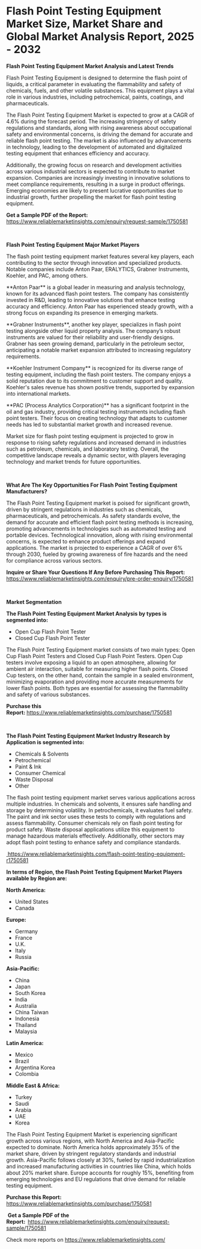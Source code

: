<p><h1>Flash Point Testing Equipment Market Size, Market Share and Global Market Analysis Report, 2025 - 2032</h1></p><p><strong>Flash Point Testing Equipment Market Analysis and Latest Trends</strong></p>
<p><p>Flash Point Testing Equipment is designed to determine the flash point of liquids, a critical parameter in evaluating the flammability and safety of chemicals, fuels, and other volatile substances. This equipment plays a vital role in various industries, including petrochemical, paints, coatings, and pharmaceuticals.</p><p>The Flash Point Testing Equipment Market is expected to grow at a CAGR of 4.6% during the forecast period. The increasing stringency of safety regulations and standards, along with rising awareness about occupational safety and environmental concerns, is driving the demand for accurate and reliable flash point testing. The market is also influenced by advancements in technology, leading to the development of automated and digitalized testing equipment that enhances efficiency and accuracy.</p><p>Additionally, the growing focus on research and development activities across various industrial sectors is expected to contribute to market expansion. Companies are increasingly investing in innovative solutions to meet compliance requirements, resulting in a surge in product offerings. Emerging economies are likely to present lucrative opportunities due to industrial growth, further propelling the market for flash point testing equipment.</p></p>
<p><strong>Get a Sample PDF of the Report:&nbsp;</strong> <a href="https://www.reliablemarketinsights.com/enquiry/request-sample/1750581?utm_campaign=2868&utm_medium=2&utm_source=Github&utm_content=ia&utm_term=10042025&utm_id=flash-point-testing-equipment">https://www.reliablemarketinsights.com/enquiry/request-sample/1750581</a></p>
<p>&nbsp;</p>
<p><strong>Flash Point Testing Equipment Major Market Players</strong></p>
<p><p>The flash point testing equipment market features several key players, each contributing to the sector through innovation and specialized products. Notable companies include Anton Paar, ERALYTICS, Grabner Instruments, Koehler, and PAC, among others.</p><p>**Anton Paar** is a global leader in measuring and analysis technology, known for its advanced flash point testers. The company has consistently invested in R&D, leading to innovative solutions that enhance testing accuracy and efficiency. Anton Paar has experienced steady growth, with a strong focus on expanding its presence in emerging markets.</p><p>**Grabner Instruments**, another key player, specializes in flash point testing alongside other liquid property analysis. The company’s robust instruments are valued for their reliability and user-friendly designs. Grabner has seen growing demand, particularly in the petroleum sector, anticipating a notable market expansion attributed to increasing regulatory requirements.</p><p>**Koehler Instrument Company** is recognized for its diverse range of testing equipment, including the flash point testers. The company enjoys a solid reputation due to its commitment to customer support and quality. Koehler's sales revenue has shown positive trends, supported by expansion into international markets.</p><p>**PAC (Process Analytics Corporation)** has a significant footprint in the oil and gas industry, providing critical testing instruments including flash point testers. Their focus on creating technology that adapts to customer needs has led to substantial market growth and increased revenue.</p><p>Market size for flash point testing equipment is projected to grow in response to rising safety regulations and increased demand in industries such as petroleum, chemicals, and laboratory testing. Overall, the competitive landscape reveals a dynamic sector, with players leveraging technology and market trends for future opportunities.</p></p>
<p>&nbsp;</p>
<p><strong>What Are The Key Opportunities For Flash Point Testing Equipment Manufacturers?</strong></p>
<p><p>The Flash Point Testing Equipment market is poised for significant growth, driven by stringent regulations in industries such as chemicals, pharmaceuticals, and petrochemicals. As safety standards evolve, the demand for accurate and efficient flash point testing methods is increasing, promoting advancements in technologies such as automated testing and portable devices. Technological innovation, along with rising environmental concerns, is expected to enhance product offerings and expand applications. The market is projected to experience a CAGR of over 6% through 2030, fueled by growing awareness of fire hazards and the need for compliance across various sectors.</p></p>
<p><strong>Inquire or Share Your Questions If Any Before Purchasing This Report:</strong> <a href="https://www.reliablemarketinsights.com/enquiry/pre-order-enquiry/1750581?utm_campaign=2868&utm_medium=2&utm_source=Github&utm_content=ia&utm_term=10042025&utm_id=flash-point-testing-equipment">https://www.reliablemarketinsights.com/enquiry/pre-order-enquiry/1750581</a></p>
<p>&nbsp;</p>
<p><strong>Market Segmentation</strong></p>
<p><strong>The Flash Point Testing Equipment Market Analysis by types is segmented into:</strong></p>
<p><ul><li>Open Cup Flash Point Tester</li><li>Closed Cup Flash Point Tester</li></ul></p>
<p><p>The Flash Point Testing Equipment market consists of two main types: Open Cup Flash Point Testers and Closed Cup Flash Point Testers. Open Cup testers involve exposing a liquid to an open atmosphere, allowing for ambient air interaction, suitable for measuring higher flash points. Closed Cup testers, on the other hand, contain the sample in a sealed environment, minimizing evaporation and providing more accurate measurements for lower flash points. Both types are essential for assessing the flammability and safety of various substances.</p></p>
<p><strong>Purchase this Report:&nbsp;</strong><a href="https://www.reliablemarketinsights.com/purchase/1750581?utm_campaign=2868&utm_medium=2&utm_source=Github&utm_content=ia&utm_term=10042025&utm_id=flash-point-testing-equipment">https://www.reliablemarketinsights.com/purchase/1750581</a></p>
<p>&nbsp;</p>
<p><strong>The Flash Point Testing Equipment Market Industry Research by Application is segmented into:</strong></p>
<p><ul><li>Chemicals & Solvents</li><li>Petrochemical</li><li>Paint & Ink</li><li>Consumer Chemical</li><li>Waste Disposal</li><li>Other</li></ul></p>
<p><p>The flash point testing equipment market serves various applications across multiple industries. In chemicals and solvents, it ensures safe handling and storage by determining volatility. In petrochemicals, it evaluates fuel safety. The paint and ink sector uses these tests to comply with regulations and assess flammability. Consumer chemicals rely on flash point testing for product safety. Waste disposal applications utilize this equipment to manage hazardous materials effectively. Additionally, other sectors may adopt flash point testing to enhance safety and compliance standards.</p></p>
<p><a href="https://www.reliablemarketinsights.com/flash-point-testing-equipment-r1750581?utm_campaign=2868&utm_medium=2&utm_source=Github&utm_content=ia&utm_term=10042025&utm_id=flash-point-testing-equipment">&nbsp;https://www.reliablemarketinsights.com/flash-point-testing-equipment-r1750581</a></p>
<p><strong>In terms of Region, the Flash Point Testing Equipment Market Players available by Region are:</strong></p>
<p>
    <p> <strong> North America: </strong>
        <ul>
            <li>United States</li>
            <li>Canada</li>
        </ul>
        </p> 
    <p> <strong> Europe: </strong>
        <ul>
            <li>Germany</li>
            <li>France</li>
            <li>U.K.</li>
            <li>Italy</li>
            <li>Russia</li>
        </ul>
        </p> 
    <p> <strong> Asia-Pacific: </strong>
        <ul>
            <li>China</li>
            <li>Japan</li>
            <li>South Korea</li>
            <li>India</li>
            <li>Australia</li>
            <li>China Taiwan</li>
            <li>Indonesia</li>
            <li>Thailand</li>
            <li>Malaysia</li>
        </ul>
        </p> 
    <p> <strong> Latin America: </strong>
        <ul>
            <li>Mexico</li>
            <li>Brazil</li>
            <li>Argentina Korea</li>
            <li>Colombia</li>
        </ul>
        </p> 
    <p> <strong> Middle East & Africa: </strong>
        <ul>
            <li>Turkey</li>
            <li>Saudi</li>
            <li>Arabia</li>
            <li>UAE</li>
            <li>Korea</li>
        </ul>
    </p>
    </p>
<p><p>The Flash Point Testing Equipment Market is experiencing significant growth across various regions, with North America and Asia-Pacific expected to dominate. North America holds approximately 35% of the market share, driven by stringent regulatory standards and industrial growth. Asia-Pacific follows closely at 30%, fueled by rapid industrialization and increased manufacturing activities in countries like China, which holds about 20% market share. Europe accounts for roughly 15%, benefiting from emerging technologies and EU regulations that drive demand for reliable testing equipment.</p></p>
<p><strong>Purchase this Report: </strong><a href="https://www.reliablemarketinsights.com/purchase/1750581?utm_campaign=2868&utm_medium=2&utm_source=Github&utm_content=ia&utm_term=10042025&utm_id=flash-point-testing-equipment">https://www.reliablemarketinsights.com/purchase/1750581</a></p>
<p>&nbsp;<strong>Get a Sample PDF of the Report:&nbsp;&nbsp;</strong><a href="https://www.reliablemarketinsights.com/enquiry/request-sample/1750581?utm_campaign=2868&utm_medium=2&utm_source=Github&utm_content=ia&utm_term=10042025&utm_id=flash-point-testing-equipment">https://www.reliablemarketinsights.com/enquiry/request-sample/1750581</a></p>
<p><strong></strong></p>
<p>Check more reports on <a href="https://www.reliablemarketinsights.com/?utm_campaign=2868&utm_medium=2&utm_source=Github&utm_content=ia&utm_term=10042025&utm_id=flash-point-testing-equipment">https://www.reliablemarketinsights.com/</a></p>